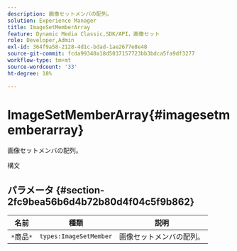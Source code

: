```yaml
---
description: 画像セットメンバの配列。
solution: Experience Manager
title: ImageSetMemberArray
feature: Dynamic Media Classic,SDK/API，画像セット
role: Developer,Admin
exl-id: 364f9a58-2128-4d1c-bdad-1ae2677e8e48
source-git-commit: fcda99340a18d5037157723bb3bdca5fa9df3277
workflow-type: tm+mt
source-wordcount: '33'
ht-degree: 18%

---
```


# ImageSetMemberArray{#imagesetmemberarray}

画像セットメンバの配列。

構文

## パラメータ {#section-2fc9bea56b6d4b72b80d4f04c5f9b862}

| 名前 | 種類 | 説明 |
|---|---|---|
| `*`商品`*` | `types:ImageSetMember` | 画像セットメンバの配列。 |
